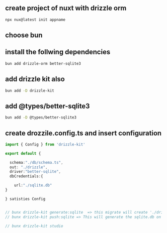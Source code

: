 ## create project of nuxt with drizzle orm 
```sh
npx nux@latest init appname
```
## choose bun

## install the follwing dependencies 
```sh
bun add drizzle-orm better-sqlite3
```
## add drizzle kit also
```sh
bun add -D drizzle-kit
```
## add @types/better-sqlite3
```sh
bun add -D @types/better-sqlite3
```

## create drozzile.config.ts and insert configuration
```ts
import { Config } from 'drizzle-kit'

export default {

  schema:"./db/schema.ts",
  out: "./drizzle",
  driver:"better-sqlite",
  dbCredentials:{

    url:"./sqlite.db"
}

} satisties Config


// bunx drizzle-kit generate:sqlite  => this migrate will create './drizzle' Directory
// bunx drizzle-kit push:sqlite => This will generate the sqlite.db on the root Directory

// bunx drizzle-kit studio

```

